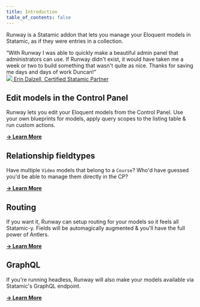 ```yaml
---
title: Introduction
table_of_contents: false
---
```


Runway is a Statamic addon that lets you manage your Eloquent models in Statamic, as if they were entries in a collection.

<div class="testimonial">
    <div class="testimonial-body">
        “With Runway I was able to quickly make a beautiful admin panel that administrators can use. If Runway didn't exist, it would have taken me a week or two to build something that wasn't quite as nice. Thanks for saving me days and days of work Duncan!”
    </div>
    <div class="testimonial-person">
        <a href="https://silentz.co" target="_blank">
            <img src="/img/testimonials/erin.jpeg">
            <span>Erin Dalzell, Certified Statamic Partner</span>
        </a>
    </div>
</div>

## Edit models in the Control Panel

Runway lets you edit your Eloquent models from the Control Panel. Use your own blueprints for models, apply query scopes to the listing table & run custom actions.

[**→ Learn More**](/control-panel)

## Relationship fieldtypes

Have multiple `Video` models that belong to a `Course`? Who'd have guessed you'd be able to manage them directly in the CP?

[**→ Learn More**](/fieldtypes)

## Routing

If you want it, Runway can setup routing for your models so it feels all Statamic-y. Fields will be automagically augmented & you'll have the full power of Antlers.

[**→ Learn More**](/frontend-routing)

## GraphQL

If you're running headless, Runway will also make your models available via Statamic's GraphQL endpoint.

[**→ Learn More**](/graphql)
